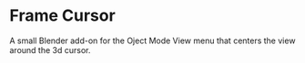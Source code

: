 # Frame Cursor
 A small Blender add-on for the Oject Mode View menu that centers the view around the 3d cursor.
